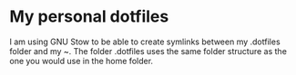 # My personal dotfiles

I am using GNU Stow to be able to create symlinks between my .dotfiles folder and my ~.
The folder .dotfiles uses the same folder structure as the one you would use in the home folder.
